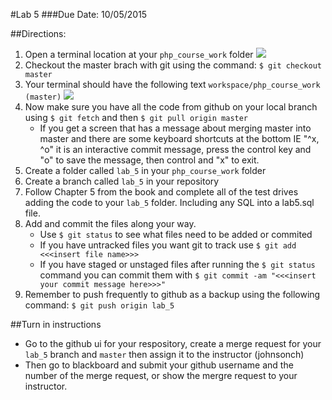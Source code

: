 #Lab 5
###Due Date: 10/05/2015

##Directions:
1. Open a terminal location at your ```php_course_work``` folder 
  ![](https://dl.dropboxusercontent.com/s/wn8dg3eq099dno7/2015-09-02%20at%207.42%20AM.png?dl=0)
1. Checkout the master brach with git using the command: ```$ git checkout master```
1. Your terminal should have the following text ```workspace/php_course_work (master)```
  ![](https://dl.dropboxusercontent.com/s/pbafbzkizoq2981/2015-09-02%20at%207.51%20AM.png?dl=0)
1. Now make sure you have all the code from github on your local branch using 
  ```$ git fetch``` and then  ```$ git pull origin master```
    * If you get a screen that has a message about merging master into master
      and there are some keyboard shortcuts at the bottom IE "^x, ^o" it is an
      interactive commit message, press the control key and "o" to save the
      message, then control and "x" to exit.
1. Create a folder called ```lab_5``` in your ```php_course_work``` folder 
1. Create a branch called ```lab_5``` in your repository 
1. Follow Chapter 5 from the book and complete all of the test drives 
adding the code to your ```lab_5``` folder. Including any SQL into a lab5.sql file.
1. Add and commit the files along your way. 
    * Use ```$ git status``` to see what files need to be added or commited
    * If you have untracked files you want git to track use 
      ```$ git add <<<insert file name>>>```
    * If you have staged or unstaged files after running the ```$ git status``` 
      command you can commit them with 
      ```$ git commit -am "<<<insert your commit message here>>>"```
1. Remember to push frequently to github as a backup using the following command: 
  ```$ git push origin lab_5```



##Turn in instructions
* Go to the github ui for your respository, create a merge request for your 
```lab_5``` branch and ```master``` then assign it to the instructor (johnsonch) 
* Then go to blackboard and submit your github username and the number of the 
merge request, or show the mergre request to your instructor.
